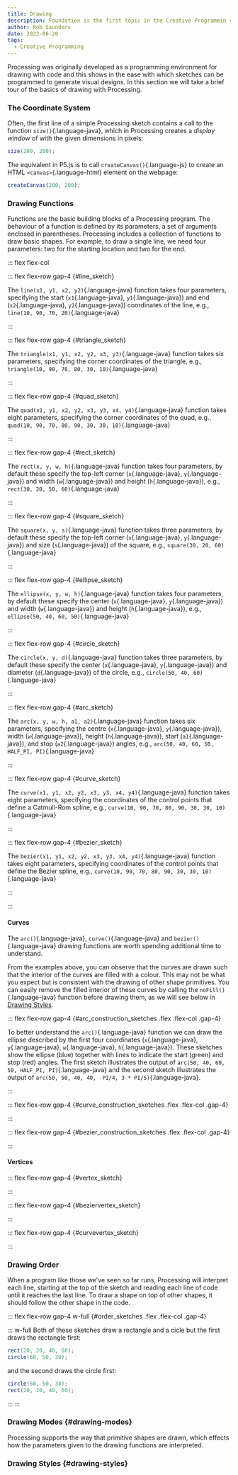 ```yaml
---
title: Drawing
description: Foundation is the first topic in the Creative Programmin course.
author: Rob Saunders
date: 2022-06-20
tags:
  - Creative Programming
---
```


Processing was originally developed as a programming environment for drawing with code and this shows in the ease with which sketches can be programmed to generate visual designs. In this section we will take a brief tour of the basics of drawing with Processing.

### The Coordinate System
Often, the first line of a simple Processing sketch contains a call to the function `size()`{.language-java}, which in Processing creates a _display window_ of with the given dimensions in pixels:  
```java
size(200, 200);
```

The equivalent in P5.js is to call `createCanvas()`{.language-js} to create an HTML `<canvas>`{.language-html} element on the webpage:
```js
createCanvas(200, 200);
```

### Drawing Functions
Functions are the basic building blocks of a Processing program. The behaviour of a function is defined by its parameters, a set of arguments enclosed in parentheses. Processing includes a collection of functions to draw basic shapes. For example, to draw a single line, we need four parameters: two for the starting location and two for the end.

::: flex flex-col

::: flex flex-row gap-4
{#line_sketch}

The `line(x1, y1, x2, y2)`{.language-java} function takes four parameters, specifying the start (`x1`{.language-java}, `y1`{.language-java}) and end (`x2`{.language-java}, `y2`{.language-java}) coordinates of the line, e.g., `line(10, 90, 70, 20)`{.language-java}
<script>
  new p5( p => {
    p.setup = () => {
      p.createCanvas(100, 100);
      p.background(223);
      p.line(10, 90, 70, 20);
    };
  }, "line_sketch");
</script>
:::

::: flex flex-row gap-4
{#triangle_sketch}

The `triangle(x1, y1, x2, y2, x3, y3)`{.language-java} function takes six parameters, specifying the corner coordinates of the triangle, e.g., `triangle(10, 90, 70, 80, 30, 10)`{.language-java}
<script>
  new p5( p => {
    p.setup = () => {
      p.createCanvas(100, 100);
      p.background(223);
      p.triangle(10, 90, 70, 80, 30, 10);
    };
  }, "triangle_sketch");
</script>
:::

::: flex flex-row gap-4
{#quad_sketch}

The `quad(x1, y1, x2, y2, x3, y3, x4, y4)`{.language-java} function takes eight parameters, specifying the corner coordinates of the quad, e.g., `quad(10, 90, 70, 80, 90, 30, 30, 10)`{.language-java}
<script>
  new p5( p => {
    p.setup = () => {
      p.createCanvas(100, 100);
      p.background(223);
      p.quad(10, 90, 70, 80, 90, 30, 30, 10);
    };
  }, "quad_sketch");
</script>
:::

::: flex flex-row gap-4
{#rect_sketch}

The `rect(x, y, w, h)`{.language-java} function takes four parameters, by default these specify the top-left corner (`x`{.language-java}, `y`{.language-java}) and width (`w`{.language-java}) and height (`h`{.language-java}), e.g., `rect(30, 20, 50, 60)`{.language-java}
<script>
  new p5( p => {
    p.setup = () => {
      p.createCanvas(100, 100);
      p.background(223);
      p.rect(30, 20, 50, 60);
    };
  }, "rect_sketch");
</script>
:::

::: flex flex-row gap-4
{#square_sketch}

The `square(x, y, s)`{.language-java} function takes three parameters, by default these specify the top-left corner (`x`{.language-java}, `y`{.language-java}) and size (`s`{.language-java}) of the square, e.g., `square(30, 20, 60)`{.language-java}
<script>
  new p5( p => {
    p.setup = () => {
      p.createCanvas(100, 100);
      p.background(223);
      p.square(30, 20, 60);
    };
  }, "square_sketch");
</script>
:::

::: flex flex-row gap-4
{#ellipse_sketch}

The `ellipse(x, y, w, h)`{.language-java} function takes four parameters, by default these specify the center (`x`{.language-java}, `y`{.language-java}) and width (`w`{.language-java}) and height (`h`{.language-java}), e.g., `ellipse(50, 40, 60, 50)`{.language-java}
<script>
  new p5( p => {
    p.setup = () => {
      p.createCanvas(100, 100);
      p.background(223);
      p.ellipse(50, 40, 60, 50);
    };
  }, "ellipse_sketch");
</script>
:::

::: flex flex-row gap-4
{#circle_sketch}

The `circle(x, y, d)`{.language-java} function takes three parameters, by default these specify the center (`x`{.language-java}, `y`{.language-java}) and diameter (`d`{.language-java}) of the circle, e.g., `circle(50, 40, 60)`{.language-java}
<script>
  new p5( p => {
    p.setup = () => {
      p.createCanvas(100, 100);
      p.background(223);
      p.circle(50, 40, 60);
    };
  }, "circle_sketch");
</script>
:::

::: flex flex-row gap-4
{#arc_sketch}

The `arc(x, y, w, h, a1, a2)`{.language-java} function takes six parameters, specifying the centre (`x`{.language-java}, `y`{.language-java}), width (`w`{.language-java}), height (`h`{.language-java}), start (`a1`{.language-java}), and stop (`a2`{.language-java}) angles, e.g., `arc(50, 40, 60, 50, HALF_PI, PI)`{.language-java}
<script>
  new p5( p => {
    p.setup = () => {
      p.createCanvas(100, 100);
      p.background(223);
      p.arc(50, 40, 60, 50, p.HALF_PI, p.PI);
    };
  }, "arc_sketch");
</script>
:::

::: flex flex-row gap-4
{#curve_sketch}

The `curve(x1, y1, x2, y2, x3, y3, x4, y4)`{.language-java} function takes eight parameters, specifying the coordinates of the control points that define a Catmull-Rom spline, e.g., `curve(10, 90, 70, 80, 90, 30, 30, 10)`{.language-java}
<script>
  new p5( p => {
    p.setup = () => {
      p.createCanvas(100, 100);
      p.background(223);
      p.curve(10, 90, 70, 80, 90, 30, 30, 10);
    };
  }, "curve_sketch");
</script>
:::

::: flex flex-row gap-4
{#bezier_sketch}

The `bezier(x1, y1, x2, y2, x3, y3, x4, y4)`{.language-java} function takes eight parameters, specifying coordinates of the control points that define the Bezier spline, e.g., `curve(10, 90, 70, 80, 90, 30, 30, 10)`{.language-java}
<script>
  new p5( p => {
      p.setup = () => {
        p.createCanvas(100, 100);
        p.background(223);
        p.bezier(10, 90, 70, 80, 90, 30, 30, 10);
      };
    }, "bezier_sketch");
</script>
:::

:::

#### Curves

The `arc()`{.language-java}, `curve()`{.language-java} and `bezier()`{.language-java} drawing functions are worth spending additional time to understand.

From the examples above, you can observe that the curves are drawn such that the interior of the curves are filled with a colour. This may not be what you expect but is consistent with the drawing of other shape primitives. You can easily remove the filled interior of these curves by calling the `noFill()`{.language-java} function before drawing them, as we will see below in [Drawing Styles](#drawing-styles).

::: flex flex-row gap-4
{#arc_construction_sketches .flex .flex-col .gap-4}

To better understand the `arc()`{.language-java} function we can draw the ellipse described by the first four coordinates (`x`{.language-java}, `y`{.language-java}, `w`{.language-java}, `h`{.language-java}). These sketches show the ellipse (blue) together with lines to indicate the start (green) and stop (red) angles. The first sketch illustrates the output of `arc(50, 40, 60, 50, HALF_PI, PI)`{.language-java} and the second sketch illustrates the output of `arc(50, 50, 40, 40, -PI/4, 3 * PI/5)`{.language-java}.
<script>
  new p5(
    p => {
      p.setup = () => {
        p.createCanvas(100, 100);
        p.background(223);
        p.arc(50, 40, 60, 50, p.HALF_PI, p.PI);
        p.push();
          p.noFill();
          p.strokeWeight(2);
          p.stroke(0, 0, 192, 48);
          p.ellipse(50, 40, 60, 50);
          p.translate(50, 40);
          p.push();
            p.rotate(p.HALF_PI);
            p.stroke(0, 192, 0, 48);
            p.line(0, 0, 50, 0);
          p.pop();
          p.push();
            p.rotate(p.PI);
            p.stroke(192, 0, 0, 48);
            p.line(0, 0, 50, 0);
          p.pop();
          p.strokeWeight(4);
          p.stroke(0, 0, 192, 48);
          p.point(50, 40);
        p.pop();
      };
    }, "arc_construction_sketches");

  new p5(
    p => {
      p.setup = () => {
        p.createCanvas(100, 100);
        p.background(223);
        p.arc(50, 50, 40, 40, -p.PI/4, 3 * p.PI/5);
        p.push();
          p.noFill();
          p.strokeWeight(2);
          p.stroke(0, 0, 192, 48);
          p.ellipse(50, 50, 40, 40);
          p.translate(50, 50);
          p.push();
            p.rotate(-p.PI/4);
            p.stroke(0, 192, 0, 48);
            p.line(0, 0, 50, 0);
          p.pop();
          p.push();
            p.rotate(3 * p.PI/5);
            p.stroke(192, 0, 0, 48);
            p.line(0, 0, 50, 0);
          p.pop();
          p.strokeWeight(4);
          p.stroke(0, 0, 192, 48);
          p.point(50, 40);
        p.pop();
      };
    }, "arc_construction_sketches");
</script>
:::

::: flex flex-row gap-4
{#curve_construction_sketches .flex .flex-col .gap-4}

<script>
  new p5(
    p => {
      p.setup = () => {
        p.createCanvas(100, 100);
        p.background(223);
        p.curve(10, 90, 70, 80, 90, 30, 30, 10);
        p.push();
          p.noFill();
          p.strokeWeight(2);
          p.push();
            p.stroke(0, 192, 0, 48);
            p.curve(10, 90, 10, 90, 70, 80, 90, 30);
          p.pop();
          p.push();
            p.stroke(192, 0, 0, 48);
            p.curve(70, 80, 90, 30, 30, 10, 30, 10);
          p.pop();
          p.strokeWeight(4);
          p.stroke(0, 192, 0, 48);
          p.point(10, 90);
          p.point(70, 80);
          p.stroke(192, 0, 0, 48);
          p.point(90, 30);
          p.point(30, 10);
        p.pop();
      };
    }, "curve_construction_sketches");

  new p5(
    p => {
      p.setup = () => {
        p.createCanvas(100, 100);
        p.background(223);
        p.curve(30, 10, 70, 80, 90, 30, 10, 90);
        p.push();
          p.noFill();
          p.strokeWeight(2);
          p.push();
            p.stroke(0, 192, 0, 48);
            p.curve(30, 10, 30, 10, 70, 80, 90, 30);
          p.pop();
          p.push();
            p.stroke(192, 0, 0, 48);
            p.curve(70, 80, 90, 30, 10, 90, 10, 90);
          p.pop();
          p.strokeWeight(4);
          p.stroke(0, 192, 0, 48);
          p.point(30, 10);
          p.point(70, 80);
          p.stroke(192, 0, 0, 48);
          p.point(90, 30);
          p.point(10, 90);
        p.pop();
      };
    }, "curve_construction_sketches");
</script>
:::

::: flex flex-row gap-4
{#bezier_construction_sketches .flex .flex-col .gap-4}

<script>
  new p5(
    p => {
      p.setup = () => {
        p.createCanvas(100, 100);
        p.background(223);
        p.bezier(10, 90, 70, 80, 90, 30, 30, 10);
        p.push();
          p.noFill();
          p.strokeWeight(2);
          p.push();
            p.stroke(0, 192, 0, 48);
            p.line(10, 90, 70, 80);
          p.pop();
          p.push();
            p.stroke(192, 0, 0, 48);
            p.line(90, 30, 30, 10);
          p.pop();
          p.strokeWeight(4);
          p.stroke(0, 192, 0, 48);
          p.point(10, 90);
          p.point(70, 80);
          p.stroke(192, 0, 0, 48);
          p.point(90, 30);
          p.point(30, 10);
        p.pop();
      };
    }, "bezier_construction_sketches");

  new p5(
    p => {
      p.setup = () => {
        p.createCanvas(100, 100);
        p.background(223);
        p.bezier(30, 10, 70, 80, 90, 30, 10, 90);
        p.push();
          p.noFill();
          p.strokeWeight(2);
          p.push();
            p.stroke(0, 192, 0, 48);
            p.line(30, 10, 70, 80);
          p.pop();
          p.push();
            p.stroke(192, 0, 0, 48);
            p.line(90, 30, 10, 90);
          p.pop();
          p.strokeWeight(4);
          p.stroke(0, 192, 0, 48);
          p.point(30, 10);
          p.point(70, 80);
          p.stroke(192, 0, 0, 48);
          p.point(90, 30);
          p.point(10, 90);
        p.pop();
      };
    }, "bezier_construction_sketches");
</script>
:::

#### Vertices

::: flex flex-row gap-4
{#vertex_sketch}

<script>
  new p5( p => {
    p.setup = () => {
      p.createCanvas(100, 100);
      p.background(223);
      p.beginShape();
        p.vertex(30, 20);
        p.vertex(70, 20);
        p.vertex(90, 50);
        p.vertex(70, 80);
        p.vertex(30, 80);
        p.vertex(10, 50);
      p.endShape(p.CLOSE);
    };
  }, "vertex_sketch");
</script>
:::

::: flex flex-row gap-4
{#beziervertex_sketch}

<script>
  new p5( p => {
    p.setup = () => {
      p.createCanvas(100, 100);
      p.background(223);
      p.beginShape();
        p.vertex(30, 20);
        p.bezierVertex(70, 20, 90, 50, 70, 80);
        p.bezierVertex(30, 80, 10, 50, 30, 20);
      p.endShape(p.CLOSE);
    };
  }, "beziervertex_sketch");
</script>
:::

::: flex flex-row gap-4
{#curvevertex_sketch}

<script>
  new p5( p => {
    p.setup = () => {
      p.createCanvas(100, 100);
      p.background(223);
      p.beginShape();
        p.curveVertex(30, 20);
        p.curveVertex(70, 20);
        p.curveVertex(90, 50);
        p.curveVertex(70, 80);
        p.curveVertex(30, 80);
        p.curveVertex(10, 50);
        p.curveVertex(30, 20);
      p.endShape(p.CLOSE);
    };
  }, "curvevertex_sketch");
</script>
:::


### Drawing Order
When a program like those we've seen so far runs, Processing will interpret each line, starting at the top of the sketch and reading each line of code until it reaches the last line. To draw a shape on top of other shapes, it should follow the other shape in the code.

::: flex flex-row gap-4 w-full
{#order_sketches .flex .flex-col .gap-4}

::: w-full
Both of these sketches draw a rectangle and a cicle but the first draws the rectangle first:

```java
rect(20, 20, 40, 60);
circle(60, 50, 30);
```

and the second draws the circle first:

```java
circle(60, 50, 30);
rect(20, 20, 40, 60);
```

<script>
  new p5( p => {
    p.setup = function() {
      p.createCanvas(100, 100);
      p.background(223);
      p.rect(20, 20, 40, 60);
      p.circle(60, 50, 30);
    };
  }, "order_sketches");

  new p5( p => {
    p.setup = function() {
      p.createCanvas(100, 100);
      p.background(223);
      p.circle(60, 50, 30);
      p.rect(20, 20, 40, 60);
    };
  }, "order_sketches");
</script>
:::
:::

### Drawing Modes {#drawing-modes}

Processing supports the way that primitive shapes are drawn, which effects how the parameters given to the drawing functions are interpreted.

### Drawing Styles {#drawing-styles}
